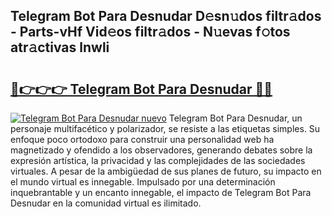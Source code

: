 ## Telegram Bot Para Desnudar D𝚎sn𝚞dos filtr𝚊dos - Parts-vHf Vid𝚎os filtr𝚊dos - N𝚞evas f𝚘tos atr𝚊ctivas lnwli

# <h2><a href="http://mbbcyw3.tromn.icu/?c=Telegram+Bot+Para+Desnudar">🔗👉👉👉 Telegram Bot Para Desnudar 🔗🔗</a></h2>

[![Telegram Bot Para Desnudar nuevo](https://i.imgur.com/pEAQMta.gif)](http://mbbcyw3.tromn.icu/?c=Telegram+Bot+Para+Desnudar)
Telegram Bot Para Desnudar, un personaje multifacético y polarizador, se resiste a las etiquetas simples. Su enfoque poco ortodoxo para construir una personalidad web ha magnetizado y ofendido a los observadores, generando debates sobre la expresión artística, la privacidad y las complejidades de las sociedades virtuales. A pesar de la ambigüedad de sus planes de futuro, su impacto en el mundo virtual es innegable. Impulsado por una determinación inquebrantable y un encanto innegable, el impacto de Telegram Bot Para Desnudar en la comunidad virtual es ilimitado.
